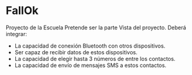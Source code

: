 # FallOk
Proyecto de la Escuela
Pretende ser la parte Vista del proyecto. Deberá integrar:
- La capacidad de conexión Bluetooth con otros dispositivos.
- Ser capaz de recibir datos de estos dispositivos.
- La capacidad de elegir hasta 3 números de entre los contactos.
- La capacidad de envío de mensajes SMS a estos contactos.

